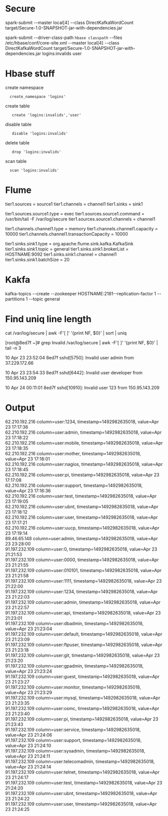 # Secure


spark-submit --master local[4]  --class DirectKafkaWordCount  target/Secure-1.0-SNAPSHOT-jar-with-dependencies.jar

spark-submit --driver-class-path `hbase classpath`  --files /etc/hbase/conf/core-site.xml --master local[4]  --class DirectKafkaWordCount  target/Secure-1.0-SNAPSHOT-jar-with-dependencies.jar logins:invalids user 

# Hbase stuff

create namespace

      create_namespace 'logins'

create table
      
       create 'logins:invalids','user'
       
disable table

       disable 'logins:invalids'
       
delete table

       drop 'logins:invalids'
       
scan table

      scan 'logins:invalids'
# Flume

 tier1.sources  = source1
 tier1.channels = channel1
 tier1.sinks = sink1
 
 tier1.sources.source1.type = exec
 tier1.sources.source1.command = /usr/bin/tail -F /var/log/secure
 tier1.sources.source1.channels = channel1
 
 tier1.channels.channel1.type = memory
 tier1.channels.channel1.capacity = 10000
 tier1.channels.channel1.transactionCapacity = 10000
 
 tier1.sinks.sink1.type = org.apache.flume.sink.kafka.KafkaSink
 tier1.sinks.sink1.topic = general
 tier1.sinks.sink1.brokerList = HOSTNAME:9092
 tier1.sinks.sink1.channel = channel1
 tier1.sinks.sink1.batchSize = 20
       
# Kakfa

kafka-topics --create --zookeeper HOSTNAME:2181--replication-factor 1 --partitions 1 --topic general


# Find uniq line length

 cat /var/log/secure | awk -F'[ ]' '{print NF, $0}' | sort  | uniq
 
 [root@8ed7f ~]# grep Invalid /var/log/secure | awk -F'[ ]' '{print NF, $0}' | tail -n 3

10 Apr 23 23:52:04 8ed7f sshd[5750]: Invalid user admin from 37.229.172.66

10 Apr 23 23:54:33 8ed7f sshd[6442]: Invalid user developer from 150.95.143.209

10 Apr 24 00:11:01 8ed7f sshd[10910]: Invalid user 123 from 150.95.143.209

# Output

 62.210.192.216                                column=user:1234, timestamp=1492982635018, value=Apr 23 17:17:36                                                                      
 62.210.192.216                                column=user:admin, timestamp=1492982635018, value=Apr 23 17:18:22                                                                     
 62.210.192.216                                column=user:mobile, timestamp=1492982635018, value=Apr 23 17:18:35                                                                    
 62.210.192.216                                column=user:mother, timestamp=1492982635018, value=Apr 23 17:18:01                                                                    
 62.210.192.216                                column=user:nagios, timestamp=1492982635018, value=Apr 23 17:18:45                                                                    
 62.210.192.216                                column=user:pi, timestamp=1492982635018, value=Apr 23 17:17:08                                                                        
 62.210.192.216                                column=user:support, timestamp=1492982635018, value=Apr 23 17:16:36                                                                   
 62.210.192.216                                column=user:test, timestamp=1492982635018, value=Apr 23 17:19:05                                                                      
 62.210.192.216                                column=user:ubnt, timestamp=1492982635018, value=Apr 23 17:18:12                                                                      
 62.210.192.216                                column=user:user, timestamp=1492982635018, value=Apr 23 17:17:21                                                                      
 62.210.192.216                                column=user:uucp, timestamp=1492982635018, value=Apr 23 17:19:14                                                                      
 89.46.65.148                                  column=user:admin, timestamp=1492982635018, value=Apr 23 23:28:00                                                                     
 91.197.232.109                                column=user:0, timestamp=1492982635018, value=Apr 23 21:21:53                                                                         
 91.197.232.109                                column=user:0000, timestamp=1492982635018, value=Apr 23 21:21:55                                                                      
 91.197.232.109                                column=user:010101, timestamp=1492982635018, value=Apr 23 21:21:58                                                                    
 91.197.232.109                                column=user:1111, timestamp=1492982635018, value=Apr 23 21:22:00                                                                      
 91.197.232.109                                column=user:1234, timestamp=1492982635018, value=Apr 23 21:22:03                                                                      
 91.197.232.109                                column=user:admin, timestamp=1492982635018, value=Apr 23 21:22:57                                                                     
 91.197.232.109                                column=user:api, timestamp=1492982635018, value=Apr 23 21:23:01                                                                       
 91.197.232.109                                column=user:dbadmin, timestamp=1492982635018, value=Apr 23 21:23:04                                                                   
 91.197.232.109                                column=user:default, timestamp=1492982635018, value=Apr 23 21:23:09                                                                   
 91.197.232.109                                column=user:ftpuser, timestamp=1492982635018, value=Apr 23 21:23:18                                                                   
 91.197.232.109                                column=user:git, timestamp=1492982635018, value=Apr 23 21:23:20                                                                       
 91.197.232.109                                column=user:gpadmin, timestamp=1492982635018, value=Apr 23 21:23:24                                                                   
 91.197.232.109                                column=user:guest, timestamp=1492982635018, value=Apr 23 21:23:27                                                                     
 91.197.232.109                                column=user:monitor, timestamp=1492982635018, value=Apr 23 21:23:29                                                                   
 91.197.232.109                                column=user:mysql, timestamp=1492982635018, value=Apr 23 21:23:35                                                                     
 91.197.232.109                                column=user:osmc, timestamp=1492982635018, value=Apr 23 21:23:40                                                                      
 91.197.232.109                                column=user:pi, timestamp=1492982635018, value=Apr 23 21:23:43                                                                        
 91.197.232.109                                column=user:service, timestamp=1492982635018, value=Apr 23 21:24:06                                                                   
 91.197.232.109                                column=user:support, timestamp=1492982635018, value=Apr 23 21:24:10                                                                   
 91.197.232.109                                column=user:sysadmin, timestamp=1492982635018, value=Apr 23 21:24:11                                                                  
 91.197.232.109                                column=user:telecomadmin, timestamp=1492982635018, value=Apr 23 21:24:14                                                              
 91.197.232.109                                column=user:telnet, timestamp=1492982635018, value=Apr 23 21:24:17                                                                    
 91.197.232.109                                column=user:test, timestamp=1492982635018, value=Apr 23 21:24:20                                                                      
 91.197.232.109                                column=user:ubnt, timestamp=1492982635018, value=Apr 23 21:24:22                                                                      
 91.197.232.109                                column=user:user, timestamp=1492982635018, value=Apr 23 21:24:25                                    
